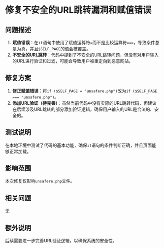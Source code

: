# 修复不安全的URL跳转漏洞和赋值错误

## 问题描述
1. **赋值错误**：在`if`语句中使用了赋值运算符`=`而不是比较运算符`===`，导致条件总是为真，并且`$SELF_PAGE`的值会被覆盖。
2. **不安全的URL跳转**：代码中提到了不安全的URL跳转问题，但没有对用户输入的URL进行验证和过滤，可能会导致用户被重定向到恶意网站。

## 修复方案
1. **修正赋值错误**：将`if ($SELF_PAGE = "unsafere.php")`改为`if ($SELF_PAGE === "unsafere.php")`。
2. **添加URL验证（待完善）**：虽然当前代码中没有实际的URL跳转代码，但建议在后续涉及URL跳转的部分添加验证逻辑，确保用户输入的URL是合法的、安全的。

## 测试说明
在本地环境中测试了代码的基本功能，确保`if`语句的条件判断正确，并且页面能够正常加载。

## 影响范围
本次修复仅影响`unsafere.php`文件。

## 相关问题
无

## 额外说明
后续需要进一步完善URL验证逻辑，以确保系统的安全性。
    